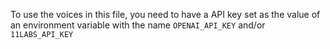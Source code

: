 To use the voices in this file, you need to have a API key set as the value of an environment variable with the name `OPENAI_API_KEY` and/or `11LABS_API_KEY`
